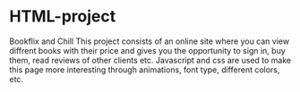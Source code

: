 # HTML-project
Bookflix and Chill
This project consists of an online site where you can view diffrent books with their price and gives you the opportunity to sign in, buy them, read reviews of other clients etc. Javascript and css are used to make this page more interesting through animations, font type, different colors, etc.
